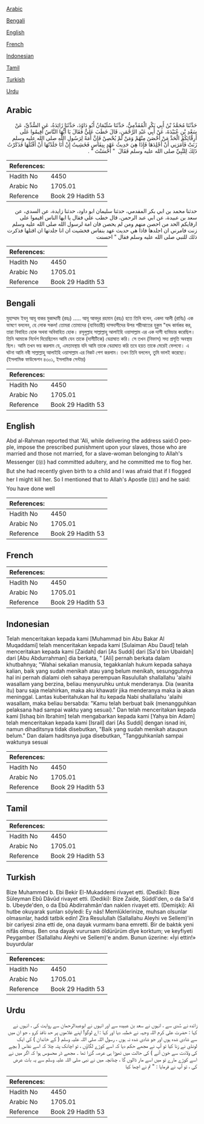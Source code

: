 [Arabic](#arabic)

[Bengali](#bengali)

[English](#english)

[French](#french)

[Indonesian](#indonesian)

[Tamil](#tamil)

[Turkish](#turkish)

[Urdu](#urdu)

## Arabic


<div dir="rtl" lang="ar" style={{fontSize:'larger',backgroundColor:'#f8f9fa',padding:20}}>
حَدَّثَنَا مُحَمَّدُ بْنُ أَبِي بَكْرٍ الْمُقَدَّمِيُّ، حَدَّثَنَا سُلَيْمَانُ أَبُو دَاوُدَ، حَدَّثَنَا زَائِدَةُ، عَنِ السُّدِّيِّ، عَنْ سَعْدِ بْنِ عُبَيْدَةَ، عَنْ أَبِي عَبْدِ الرَّحْمَنِ، قَالَ خَطَبَ عَلِيٌّ فَقَالَ يَا أَيُّهَا النَّاسُ أَقِيمُوا عَلَى أَرِقَّائِكُمُ الْحَدَّ مَنْ أَحْصَنَ مِنْهُمْ وَمَنْ لَمْ يُحْصِنْ فَإِنَّ أَمَةً لِرَسُولِ اللَّهِ صلى الله عليه وسلم زَنَتْ فَأَمَرَنِي أَنْ أَجْلِدَهَا فَإِذَا هِيَ حَدِيثُ عَهْدٍ بِنِفَاسٍ فَخَشِيتُ إِنْ أَنَا جَلَدْتُهَا أَنْ أَقْتُلَهَا فَذَكَرْتُ ذَلِكَ لِلنَّبِيِّ صلى الله عليه وسلم فَقَالَ ‏ "‏ أَحْسَنْتَ ‏"‏ ‏.‏
</div>
<div style={{backgroundColor:'#f8f9fa',padding:20, marginBottom: 10}}><table> <thead> <tr> <th>References:</th> <th></th> </tr> </thead> <tbody><tr><td>Hadith No</td><td>4450</td></tr><tr><td>Arabic No</td><td>1705.01</td></tr><tr><td>Reference</td><td>Book 29 Hadith 53</td></tr></tbody></table></div>


<div dir="rtl" lang="ar" style={{fontSize:'larger',backgroundColor:'#f8f9fa',padding:20}}>
حدثنا محمد بن ابي بكر المقدمي، حدثنا سليمان ابو داود، حدثنا زايدة، عن السدي، عن سعد بن عبيدة، عن ابي عبد الرحمن، قال خطب علي فقال يا ايها الناس اقيموا على ارقايكم الحد من احصن منهم ومن لم يحصن فان امة لرسول الله صلى الله عليه وسلم زنت فامرني ان اجلدها فاذا هي حديث عهد بنفاس فخشيت ان انا جلدتها ان اقتلها فذكرت ذلك للنبي صلى الله عليه وسلم فقال " احسنت
</div>
<div style={{backgroundColor:'#f8f9fa',padding:20, marginBottom: 10}}><table> <thead> <tr> <th>References:</th> <th></th> </tr> </thead> <tbody><tr><td>Hadith No</td><td>4450</td></tr><tr><td>Arabic No</td><td>1705.01</td></tr><tr><td>Reference</td><td>Book 29 Hadith 53</td></tr></tbody></table></div>

## Bengali


<div dir="ltr" lang="bn" style={{fontSize:'larger',backgroundColor:'#f8f9fa',padding:20}}>
মুহাম্মাদ ইবনু আবূ বাকর মুকাদ্দামী (রহঃ) ..... আবূ আবদুর রহমান (রহঃ) হতে তিনি বলেন, একদা আলী (রাযিঃ) এক ভাষণে বললেন, হে লোক সকল! তোমরা তোমাদের (ব্যভিচারী) দাসদাসীদের উপর শরীআতের হুকুম "হদ্দ কার্যকর কর, তারা বিবাহিত হোক অথবা অবিবাহিত হোক। রসূলুল্লাহ সাল্লাল্লাহু আলাইহি ওয়াসাল্লাম এর এক দাসী ব্যভিচার করেছিল। তিনি আমাকে নির্দেশ দিয়েছিলেন আমি যেন তাকে (দাসীটিকে) বেত্ৰাঘাত করি। সে তখন (নিফাস) সদ্য প্রসূতি অবস্থায় ছিল। আমি তখন ভয় করলাম যে, এমতাবস্থায় যদি আমি তাকে বেত্ৰাঘাত করি তবে হয়ত তাকে মেরেই ফেলবো। এ ঘটনা আমি নবী সাল্লাল্লাহু আলাইহি ওয়াসাল্লাম এর নিকট পেশ করলাম। তখন তিনি বললেন, তুমি ভালই করেছো। (ইসলামিক ফাউন্ডেশন ৪৩০১, ইসলামিক সেন্টার)
</div>
<div style={{backgroundColor:'#f8f9fa',padding:20, marginBottom: 10}}><table> <thead> <tr> <th>References:</th> <th></th> </tr> </thead> <tbody><tr><td>Hadith No</td><td>4450</td></tr><tr><td>Arabic No</td><td>1705.01</td></tr><tr><td>Reference</td><td>Book 29 Hadith 53</td></tr></tbody></table></div>

## English


<div dir="ltr" lang="en" style={{fontSize:'larger',backgroundColor:'#f8f9fa',padding:20}}>
Abd al-Rahman reported that 'Ali, while delivering the address said:O people, impose the prescribed punishment upon your slaves, those who are married and those not married, for a slave-woman belonging to Allah's Messenger (ﷺ) had committed adultery, and he committed me to flog her. But she had recently given birth to a child and I was afraid that if I flogged her I might kill her. So I mentioned that to Allah's Apostle (ﷺ) and he said: You have done well
</div>
<div style={{backgroundColor:'#f8f9fa',padding:20, marginBottom: 10}}><table> <thead> <tr> <th>References:</th> <th></th> </tr> </thead> <tbody><tr><td>Hadith No</td><td>4450</td></tr><tr><td>Arabic No</td><td>1705.01</td></tr><tr><td>Reference</td><td>Book 29 Hadith 53</td></tr></tbody></table></div>

## French


<div dir="ltr" lang="fr" style={{fontSize:'larger',backgroundColor:'#f8f9fa',padding:20}}>

</div>
<div style={{backgroundColor:'#f8f9fa',padding:20, marginBottom: 10}}><table> <thead> <tr> <th>References:</th> <th></th> </tr> </thead> <tbody><tr><td>Hadith No</td><td>4450</td></tr><tr><td>Arabic No</td><td>1705.01</td></tr><tr><td>Reference</td><td>Book 29 Hadith 53</td></tr></tbody></table></div>

## Indonesian


<div dir="ltr" lang="id" style={{fontSize:'larger',backgroundColor:'#f8f9fa',padding:20}}>
Telah menceritakan kepada kami [Muhammad bin Abu Bakar Al Muqaddami] telah menceritakan kepada kami [Sulaiman Abu Daud] telah menceritakan kepada kami [Zaidah] dari [As Suddi] dari [Sa'd bin Ubaidah] dari [Abu Abdurrahman] dia berkata, " [Ali] pernah berkata dalam khutbahnya; "Wahai sekalian manusia, tegakkanlah hukum kepada sahaya kalian, baik yang sudah menikah atau yang belum menikah, sesungguhnya hal ini pernah dialami oleh sahaya perempuan Rasulullah shallallahu 'alaihi wasallam yang berzina, beliau menyuruhku untuk menderanya. Dia (wanita itu) baru saja melahirkan, maka aku khawatir jika menderanya maka ia akan meninggal. Lantas kuberitahukan hal itu kepada Nabi shallallahu 'alaihi wasallam, maka beliau bersabda: "Kamu telah berbuat baik (menangguhkan pelaksana had sampai waktu yang sesuai)." Dan telah menceritakan kepada kami [Ishaq bin Ibrahim] telah mengabarkan kepada kami [Yahya bin Adam] telah menceritakan kepada kami [Israil] dari [As Suddi] dengan isnad ini, namun dihaditsnya tidak disebutkan, "Baik yang sudah menikah ataupun belum." Dan dalam haditsnya juga disebutkan, "Tangguhkanlah sampai waktunya sesuai
</div>
<div style={{backgroundColor:'#f8f9fa',padding:20, marginBottom: 10}}><table> <thead> <tr> <th>References:</th> <th></th> </tr> </thead> <tbody><tr><td>Hadith No</td><td>4450</td></tr><tr><td>Arabic No</td><td>1705.01</td></tr><tr><td>Reference</td><td>Book 29 Hadith 53</td></tr></tbody></table></div>

## Tamil


<div dir="ltr" lang="ta" style={{fontSize:'larger',backgroundColor:'#f8f9fa',padding:20}}>

</div>
<div style={{backgroundColor:'#f8f9fa',padding:20, marginBottom: 10}}><table> <thead> <tr> <th>References:</th> <th></th> </tr> </thead> <tbody><tr><td>Hadith No</td><td>4450</td></tr><tr><td>Arabic No</td><td>1705.01</td></tr><tr><td>Reference</td><td>Book 29 Hadith 53</td></tr></tbody></table></div>

## Turkish


<div dir="ltr" lang="tr" style={{fontSize:'larger',backgroundColor:'#f8f9fa',padding:20}}>
Bize Muhammed b. Ebi Bekir El-Mukaddemi rivayet etti. (Dediki): Bize Süleyman Ebû Dâvûd rivayet etti. (Dediki): Bize Zaide, Süddî'den, o da Sa'd b. Ubeyde'den, o da Ebû Abdirrahmân'dan naklen rivayet etti. (Demişki): Ali hutbe okuyarak şunları söyledi: Ey nâs! Memlüklerinize, muhsan olsunlar olmasınlar, haddi tatbik edin! Zîra Resulullah (Sallallahu Aleyhi ve Sellem)'in bir cariyesi zina etti de, ona dayak vurmamı bana emretti. Bir de baktık yeni nifâs olmuş. Ben ona dayak vurursam öldürürüm dîye korktum; ve keyfiyeti Peygamber (Sallallahu Aleyhi ve Sellem)'e andım. Bunun üzerine: «İyi ettin!» buyurdular
</div>
<div style={{backgroundColor:'#f8f9fa',padding:20, marginBottom: 10}}><table> <thead> <tr> <th>References:</th> <th></th> </tr> </thead> <tbody><tr><td>Hadith No</td><td>4450</td></tr><tr><td>Arabic No</td><td>1705.01</td></tr><tr><td>Reference</td><td>Book 29 Hadith 53</td></tr></tbody></table></div>

## Urdu


<div dir="rtl" lang="ur" style={{fontSize:'larger',backgroundColor:'#f8f9fa',padding:20}}>
زائدہ نے سُدی سے ، انہوں نے سعد بن عبیدہ سے اور انہوں نے ابوعبدالرحمان سے روایت کی ، انہوں نے کہا : حضرت علی کرم اللہ وجہہ نے خطبہ دیا اور کہا : اے لوگو! اپنے غلاموں پر حد نافذ کرو ، جو ان میں سے شادی شدہ ہوں اور جو شادی شدہ نہ ہوں ، رسول اللہ صلی اللہ علیہ وسلم ( کے خاندان ) کی ایک لونڈی نے زنا کیا تو آپ نے مجھے حکم دیا کہ اسے کوڑے لگاؤں ، تو اچانک پتہ چلا کہ اسے نفاس ( بچے کی ولادت سے خون آنے ) کی حالت میں تھوڑا ہی عرصہ گزرا تھا ۔ مجھے ڈر محسوس ہوا کہ اگر میں نے اسے کوڑے مارے تو میں اسے مار ڈالوں گا ، چنانچہ میں نے نبی صلی اللہ علیہ وسلم سے یہ بات عرض کی ، تو آپ نے فرمایا : " تم نے اچھا کیا
</div>
<div style={{backgroundColor:'#f8f9fa',padding:20, marginBottom: 10}}><table> <thead> <tr> <th>References:</th> <th></th> </tr> </thead> <tbody><tr><td>Hadith No</td><td>4450</td></tr><tr><td>Arabic No</td><td>1705.01</td></tr><tr><td>Reference</td><td>Book 29 Hadith 53</td></tr></tbody></table></div>